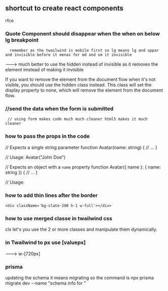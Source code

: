 ## shortcut to create react components 
  rfce

### Quote Component should disappear when the when on below lg breakpoint
      remember as the twailwind is mobile first so lg means lg and uppar and invisible before it menas for md and sm it invisible 
   <div className="h-screen w-6/12 hidden lg:block">
            <Quote />
        </div>
---> much better to use the hidden instead of invisible as it removes the element imstead of making it invisible 

If you want to remove the element from the document flow when it's not visible, you should use the hidden class instead. This class will set the display property to none, which will remove the element from the document flow.


###  //send the data when the form is submitted 
     // using form makes code much much cleaner html5 makes it much cleaner

### how to pass the props in the code 

// Expects a single string parameter
function Avatar(name: string) {
  // ...
}

// Usage: Avatar("John Doe")

// Expects an object with a `name` property
function Avatar({ name }: { name: string }) {
  // ...
}

// Usage: <Avatar name="John Doe" />

### how to add thin lines after the border
    <div className='bg-slate-200 h-1 w-full'></div>


### how to use merged classe in twailwind css 
clx let's you use the 2 or more classes and manipulate them dynamically.


### in Twailwind to px use [valuepx]
---> w-[720px]

### prisma 
updating the schema it means migrating so the command is 
npx prisma migrate dev --name "schema info for "